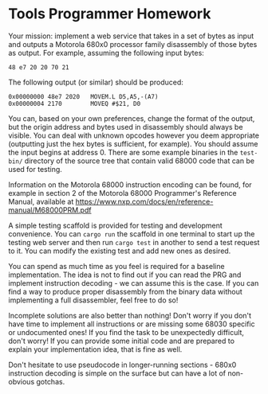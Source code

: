 # Tools Programmer Homework

Your mission: implement a web service that takes in a set of bytes as input and outputs a Motorola 680x0 processor 
family disassembly of those bytes as output. For example, assuming the following input bytes:

````
48 e7 20 20 70 21
````

The following output (or similar) should be produced:

````
0x00000000 48e7 2020   MOVEM.L D5,A5,-(A7)
0x00000004 2170        MOVEQ #$21, D0
````

You can, based on your own preferences, change the format of the output, but the origin address and bytes used in
disassembly should always be visible. You can deal with unknown opcodes however you deem appropriate
(outputting just the hex bytes is sufficient, for example). You should assume the input begins at address 0.
There are some example binaries in the `test-bin/` directory of the source tree that contain valid 68000 code that
can be used for testing.

Information on the Motorola 68000 instruction encoding can be found, for example in section 2 of
the Motorola 68000 Programmer's Reference Manual, available at 
https://www.nxp.com/docs/en/reference-manual/M68000PRM.pdf

A simple testing scaffold is provided for testing and development convenience. You can `cargo run` the scaffold in 
one terminal to start up the testing web server and then run `cargo test` in another to send a test request to it. 
You can modify the existing test and add new ones as desired.

You can spend as much time as you feel is required for a baseline implementation. The idea is not to find out if you 
can read the PRG and implement instruction decoding - we can assume this is the case. If you can find a way to produce 
proper disassembly from the binary data without implementing a full disassembler, feel free to do so! 

Incomplete solutions are also better than nothing! Don't worry if you don't have time to implement all instructions or
are missing some 68030 specific or undocumented ones! If you find the task to be unexpectedly difficult, don't worry!
If you can provide some initial code and are prepared to explain your implementation idea, that is fine as well.

Don't hesitate to use pseudocode in longer-running sections - 680x0 instruction decoding is simple on the surface but
can have a lot of non-obvious gotchas.

